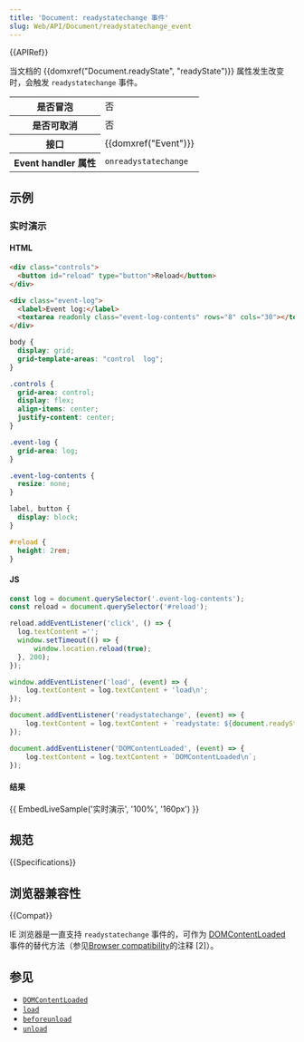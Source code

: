 ```yaml
---
title: 'Document: readystatechange 事件'
slug: Web/API/Document/readystatechange_event
---
```


{{APIRef}}

当文档的 {{domxref("Document.readyState", "readyState")}} 属性发生改变时，会触发 `readystatechange` 事件。

<table class="properties">
  <tbody>
    <tr>
      <th scope="row">是否冒泡</th>
      <td>否</td>
    </tr>
    <tr>
      <th scope="row">是否可取消</th>
      <td>否</td>
    </tr>
    <tr>
      <th scope="row">接口</th>
      <td>{{domxref("Event")}}</td>
    </tr>
    <tr>
      <th scope="row">Event handler 属性</th>
      <td><code>onreadystatechange</code></td>
    </tr>
  </tbody>
</table>

## 示例

### 实时演示

#### HTML

```html
<div class="controls">
  <button id="reload" type="button">Reload</button>
</div>

<div class="event-log">
  <label>Event log:</label>
  <textarea readonly class="event-log-contents" rows="8" cols="30"></textarea>
</div>
```

```css hidden
body {
  display: grid;
  grid-template-areas: "control  log";
}

.controls {
  grid-area: control;
  display: flex;
  align-items: center;
  justify-content: center;
}

.event-log {
  grid-area: log;
}

.event-log-contents {
  resize: none;
}

label, button {
  display: block;
}

#reload {
  height: 2rem;
}
```

#### JS

```js
const log = document.querySelector('.event-log-contents');
const reload = document.querySelector('#reload');

reload.addEventListener('click', () => {
  log.textContent ='';
  window.setTimeout(() => {
      window.location.reload(true);
  }, 200);
});

window.addEventListener('load', (event) => {
    log.textContent = log.textContent + 'load\n';
});

document.addEventListener('readystatechange', (event) => {
    log.textContent = log.textContent + `readystate: ${document.readyState}\n`;
});

document.addEventListener('DOMContentLoaded', (event) => {
    log.textContent = log.textContent + `DOMContentLoaded\n`;
});
```

#### 结果

{{ EmbedLiveSample('实时演示', '100%', '160px') }}

## 规范

{{Specifications}}

## 浏览器兼容性

{{Compat}}

IE 浏览器是一直支持 `readystatechange` 事件的，可作为 [DOMContentLoaded](</zh-CN/docs/Mozilla_event_reference/DOMContentLoaded_(event)>) 事件的替代方法（参见[Browser compatibility](/zh-CN/docs/Mozilla_event_reference/DOMContentLoaded_%28event%29#Browser_compatibility)的注释 \[2]）。

## 参见

- [`DOMContentLoaded`](/zh-CN/docs/Web/API/Window/DOMContentLoaded_event)
- [`load`](/zh-CN/docs/Web/API/Window/load_event)
- [`beforeunload`](/zh-CN/docs/Web/API/Window/beforeunload_event)
- [`unload`](/zh-CN/docs/Web/API/Window/unload_event)
